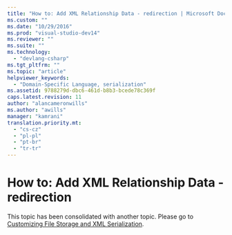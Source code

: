 ```yaml
---
title: "How to: Add XML Relationship Data - redirection | Microsoft Docs"
ms.custom: ""
ms.date: "10/29/2016"
ms.prod: "visual-studio-dev14"
ms.reviewer: ""
ms.suite: ""
ms.technology: 
  - "devlang-csharp"
ms.tgt_pltfrm: ""
ms.topic: "article"
helpviewer_keywords: 
  - "Domain-Specific Language, serialization"
ms.assetid: 9788279d-dbc6-461d-b8b3-bcede78c369f
caps.latest.revision: 11
author: "alancameronwills"
ms.author: "awills"
manager: "kamrani"
translation.priority.mt: 
  - "cs-cz"
  - "pl-pl"
  - "pt-br"
  - "tr-tr"
---
```

# How to: Add XML Relationship Data - redirection
This topic has been consolidated with another topic. Please go to [Customizing File Storage and XML Serialization](../modeling/customizing-file-storage-and-xml-serialization.md).
